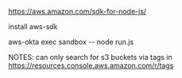 https://aws.amazon.com/sdk-for-node-js/

install aws-sdk

aws-okta exec sandbox -- node run.js

NOTES:
can only search for s3 buckets via tags in
https://resources.console.aws.amazon.com/r/tags